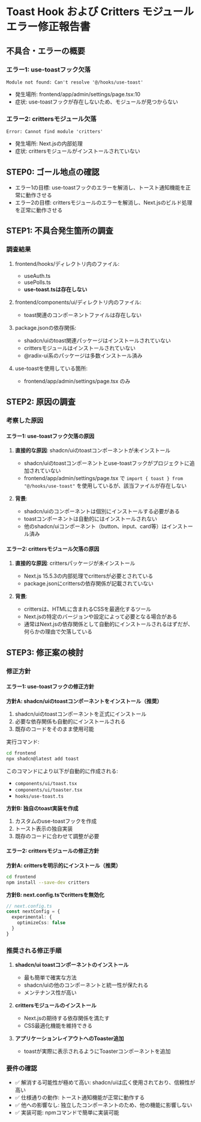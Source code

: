 # Toast Hook および Critters モジュールエラー修正報告書

## 不具合・エラーの概要

### エラー1: use-toastフック欠落
```
Module not found: Can't resolve '@/hooks/use-toast'
```
- 発生場所: frontend/app/admin/settings/page.tsx:10
- 症状: use-toastフックが存在しないため、モジュールが見つからない

### エラー2: crittersモジュール欠落
```
Error: Cannot find module 'critters'
```
- 発生場所: Next.jsの内部処理
- 症状: crittersモジュールがインストールされていない

## STEP0: ゴール地点の確認
- エラー1の目標: use-toastフックのエラーを解消し、トースト通知機能を正常に動作させる
- エラー2の目標: crittersモジュールのエラーを解消し、Next.jsのビルド処理を正常に動作させる

## STEP1: 不具合発生箇所の調査

### 調査結果
1. frontend/hooks/ディレクトリ内のファイル:
   - useAuth.ts
   - usePolls.ts
   - **use-toast.tsは存在しない**

2. frontend/components/ui/ディレクトリ内のファイル:
   - toast関連のコンポーネントファイルは存在しない

3. package.jsonの依存関係:
   - shadcn/uiのtoast関連パッケージはインストールされていない
   - crittersモジュールはインストールされていない
   - @radix-ui系のパッケージは多数インストール済み

4. use-toastを使用している箇所:
   - frontend/app/admin/settings/page.tsx のみ

## STEP2: 原因の調査

### 考察した原因

#### エラー1: use-toastフック欠落の原因
1. **直接的な原因**: shadcn/uiのtoastコンポーネントが未インストール
   - shadcn/uiのtoastコンポーネントとuse-toastフックがプロジェクトに追加されていない
   - frontend/app/admin/settings/page.tsx で `import { toast } from "@/hooks/use-toast"` を使用しているが、該当ファイルが存在しない

2. **背景**:
   - shadcn/uiのコンポーネントは個別にインストールする必要がある
   - toastコンポーネントは自動的にはインストールされない
   - 他のshadcn/uiコンポーネント（button、input、card等）はインストール済み

#### エラー2: crittersモジュール欠落の原因
1. **直接的な原因**: crittersパッケージが未インストール
   - Next.js 15.5.3の内部処理でcrittersが必要とされている
   - package.jsonにcrittersの依存関係が記載されていない

2. **背景**:
   - crittersは、HTMLに含まれるCSSを最適化するツール
   - Next.jsの特定のバージョンや設定によって必要となる場合がある
   - 通常はNext.jsの依存関係として自動的にインストールされるはずだが、何らかの理由で欠落している

## STEP3: 修正案の検討

### 修正方針

#### エラー1: use-toastフックの修正方針

**方針A: shadcn/uiのtoastコンポーネントをインストール（推奨）**
1. shadcn/uiのtoastコンポーネントを正式にインストール
2. 必要な依存関係も自動的にインストールされる
3. 既存のコードをそのまま使用可能

実行コマンド:
```bash
cd frontend
npx shadcn@latest add toast
```

このコマンドにより以下が自動的に作成される:
- `components/ui/toast.tsx`
- `components/ui/toaster.tsx`
- `hooks/use-toast.ts`

**方針B: 独自のtoast実装を作成**
1. カスタムのuse-toastフックを作成
2. トースト表示の独自実装
3. 既存のコードに合わせて調整が必要

#### エラー2: crittersモジュールの修正方針

**方針A: crittersを明示的にインストール（推奨）**
```bash
cd frontend
npm install --save-dev critters
```

**方針B: next.config.tsでcrittersを無効化**
```typescript
// next.config.ts
const nextConfig = {
  experimental: {
    optimizeCss: false
  }
}
```

### 推奨される修正手順

1. **shadcn/ui toastコンポーネントのインストール**
   - 最も簡単で確実な方法
   - shadcn/uiの他のコンポーネントと統一性が保たれる
   - メンテナンス性が高い

2. **crittersモジュールのインストール**
   - Next.jsの期待する依存関係を満たす
   - CSS最適化機能を維持できる

3. **アプリケーションレイアウトへのToaster追加**
   - toastが実際に表示されるようにToasterコンポーネントを追加

### 要件の確認
- ✅ 解消する可能性が極めて高い: shadcn/uiは広く使用されており、信頼性が高い
- ✅ 仕様通りの動作: トースト通知機能が正常に動作する
- ✅ 他への影響なし: 独立したコンポーネントのため、他の機能に影響しない
- ✅ 実装可能: npmコマンドで簡単に実装可能
